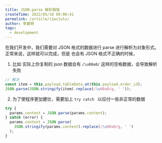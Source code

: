 ```yaml
---
title: JSON.parse 解析报错
createTime: 2022/05/10 09:00:41
permalink: /article/i1wc1ulx/
author: 李嘉明
tags:
  - development
---
```


在我们开发中，我们需要对 JSON 格式的数据进行 parse 进行解析为对象形式。
正常来说，这样就可以完成，但是 也会有 JSON 格式不正确的时候，

1. 比如 实际上你复制的 json 数据会有 `/\u00a0/` 这样的空格数据，会导致解析失败

```js
// 解决
const item = this.payload.tableData.at(this.payload.order_id);
JSON.parse(JSON.stringify(item).replace(/\u00a0/g, ' '));
```

2. 为了使程序更加健壮，需要加上 `try catch ` 以应付一些非正常的数据

```js
try {
  params.content = JSON.parse(params.content);
} catch (error) {
  params.content = JSON.parse(
    JSON.stringify(params.content).replace(/\u00a0/g, ' ')
  );
}
```
